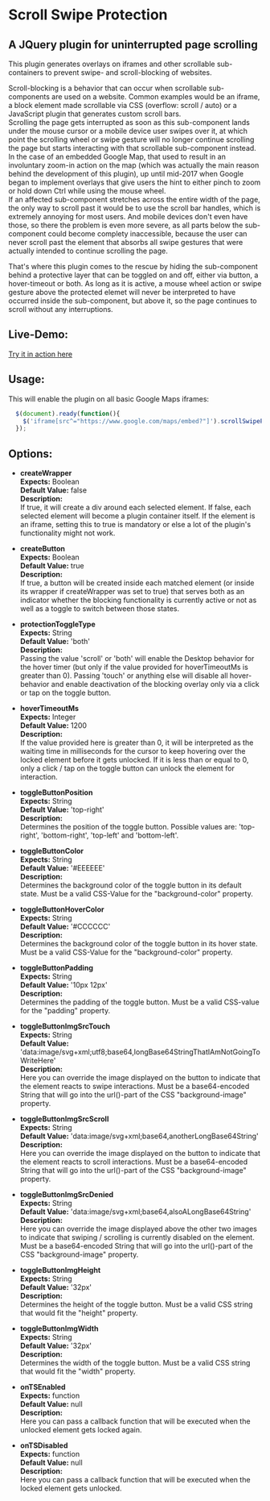 # Scroll Swipe Protection
## A JQuery plugin for uninterrupted page scrolling

This plugin generates overlays on iframes and other scrollable sub-containers to prevent swipe- and scroll-blocking of websites.  

Scroll-blocking is a behavior that can occur when scrollable sub-components are used on a website. Common examples would be an iframe, a block element made scrollable via CSS (overflow: scroll / auto) or a JavaScript plugin that generates custom scroll bars.  
Scrolling the page gets interrupted as soon as this sub-component lands under the mouse cursor or a mobile device user swipes over it, at which point the scrolling wheel or swipe gesture will no longer continue scrolling the page but starts interacting with that scrollable sub-component instead. In the case of an embedded Google Map, that used to result in an involuntary zoom-in action on the map (which was actually the main reason behind the development of this plugin), up until mid-2017 when Google began to implement overlays that give users the hint to either pinch to zoom or hold down Ctrl while using the mouse wheel.  
If an affected sub-component stretches across the entire width of the page, the only way to scroll past it would be to use the scroll bar handles, which is extremely annoying for most users. And mobile devices don't even have those, so there the problem is even more severe, as all parts below the sub-component could become complety inaccessible, because the user can never scroll past the element that absorbs all swipe gestures that were actually intended to continue scrolling the page.  

That's where this plugin comes to the rescue by hiding the sub-component behind a protective layer that can be toggled on and off, either via button, a hover-timeout or both. As long as it is active, a mouse wheel action or swipe gesture above the protected elemet will never be interpreted to have occurred inside the sub-component, but above it, so the page continues to scroll without any interruptions.  

## Live-Demo:

[Try it in action here](https://webentwinkler.net/code-projects/javascript/demos/scroll-swipe-protection/demo.html)

## Usage:

This will enable the plugin on all basic Google Maps iframes:
```javascript
  $(document).ready(function(){
    $('iframe[src^="https://www.google.com/maps/embed?"]').scrollSwipeProtection({ createWrapper:true });
  });
```

## Options:

* __createWrapper__  
  __Expects:__ Boolean  
  __Default Value:__ false  
  __Description:__  
  If true, it will create a div around each selected element. If false, each selected element will become a plugin container itself. If the element is an iframe, setting this to true is mandatory or else a lot of the plugin's functionality might not work.  
  
* __createButton__  
  __Expects:__ Boolean  
  __Default Value:__ true  
  __Description:__  
  If true, a button will be created inside each matched element (or inside its wrapper if createWrapper was set to true) that serves both as an indicator whether the blocking functionality is currently active or not as well as a toggle to switch between those states.  
  
* __protectionToggleType__  
  __Expects:__ String  
  __Default Value:__ 'both'  
  __Description:__  
  Passing the value 'scroll' or 'both' will enable the Desktop behavior for the hover timer (but only if the value provided for hoverTimeoutMs is greater than 0). Passing 'touch' or anything else will disable all hover-behavior and enable deactivation of the blocking overlay only via a click or tap on the toggle button.  
  
* __hoverTimeoutMs__  
  __Expects:__ Integer  
  __Default Value:__ 1200  
  __Description:__  
  If the value provided here is greater than 0, it will be interpreted as the waiting time in milliseconds for the cursor to keep hovering over the locked element before it gets unlocked. If it is less than or equal to 0, only a click / tap on the toggle button can unlock the element for interaction.  
  
* __toggleButtonPosition__   
  __Expects:__ String  
  __Default Value:__ 'top-right'  
  __Description:__  
  Determines the position of the toggle button. Possible values are: 'top-right', 'bottom-right', 'top-left' and 'bottom-left'.  
  
* __toggleButtonColor__  
  __Expects:__ String  
  __Default Value:__ '#EEEEEE'  
  __Description:__  
  Determines the background color of the toggle button in its default state. Must be a valid CSS-Value for the "background-color" property.  
  
* __toggleButtonHoverColor__  
  __Expects:__ String  
  __Default Value:__ '#CCCCCC'  
  __Description:__  
  Determines the background color of the toggle button in its hover state. Must be a valid CSS-Value for the "background-color" property.  
  
* __toggleButtonPadding__  
  __Expects:__ String  
  __Default Value:__ '10px 12px'  
  __Description:__  
  Determines the padding of the toggle button. Must be a valid CSS-value for the "padding" property.  
  
* __toggleButtonImgSrcTouch__  
  __Expects:__ String  
  __Default Value:__ 'data:image/svg+xml;utf8;base64,longBase64StringThatIAmNotGoingToWriteHere'  
  __Description:__  
  Here you can override the image displayed on the button to indicate that the element reacts to swipe interactions. Must be a base64-encoded String that will go into the url()-part of the CSS "background-image" property.  
  
* __toggleButtonImgSrcScroll__  
  __Expects:__ String  
  __Default Value:__ 'data:image/svg+xml;base64,anotherLongBase64String'  
  __Description:__  
  Here you can override the image displayed on the button to indicate that the element reacts to scroll interactions. Must be a base64-encoded String that will go into the url()-part of the CSS "background-image" property.  
  
* __toggleButtonImgSrcDenied__  
  __Expects:__ String  
  __Default Value:__ 'data:image/svg+xml;base64,alsoALongBase64String'  
  __Description:__  
  Here you can override the image displayed above the other two images to indicate that swiping / scrolling is currently disabled on the element. Must be a base64-encoded String that will go into the url()-part of the CSS "background-image" property.  
  
* __toggleButtonImgHeight__  
  __Expects:__ String  
  __Default Value:__ '32px'  
  __Description:__   
  Determines the height of the toggle button. Must be a valid CSS string that would fit the "height" property.  
  
* __toggleButtonImgWidth__  
  __Expects:__ String  
  __Default Value:__ '32px'  
  __Description:__  
  Determines the width of the toggle button. Must be a valid CSS string that would fit the "width" property.  
  
* __onTSEnabled__  
  __Expects:__ function  
  __Default Value:__ null  
  __Description:__  
  Here you can pass a callback function that will be executed when the unlocked element gets locked again.  
  
* __onTSDisabled__  
  __Expects:__ function  
  __Default Value:__ null  
  __Description:__  
  Here you can pass a callback function that will be executed when the locked element gets unlocked.  
  
